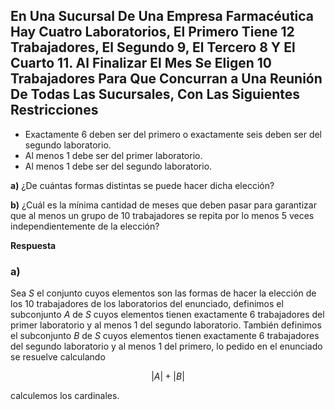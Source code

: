 ## En Una Sucursal De Una Empresa Farmacéutica Hay Cuatro Laboratorios, El Primero Tiene 12 Trabajadores, El Segundo 9, El Tercero 8 Y El Cuarto 11. Al Finalizar El Mes Se Eligen 10 Trabajadores Para Que Concurran a Una Reunión De Todas Las Sucursales, Con Las Siguientes Restricciones

- Exactamente 6 deben ser del primero o exactamente seis deben ser del segundo laboratorio.
- Al menos 1 debe ser del primer laboratorio.
- Al menos 1 debe ser del segundo laboratorio.

**a)** ¿De cuántas formas distintas se puede hacer dicha elección?

**b)** ¿Cuál es la mínima cantidad de meses que deben pasar para garantizar que al menos un grupo de 10 trabajadores se repita por lo menos 5 veces independientemente de la elección?

**Respuesta**

### **a)**

Sea $S$ el conjunto cuyos elementos son las formas de hacer la elección de los 10 trabajadores de los laboratorios del enunciado, definimos el subconjunto $A$ de $S$ cuyos elementos tienen exactamente 6 trabajadores del primer laboratorio y al menos 1 del segundo laboratorio. También definimos el subconjunto $B$ de $S$ cuyos elementos tienen exactamente 6 trabajadores del segundo laboratorio y al menos 1 del primero, lo pedido en el enunciado se resuelve calculando

$$|A| + |B|$$

calculemos los cardinales.
